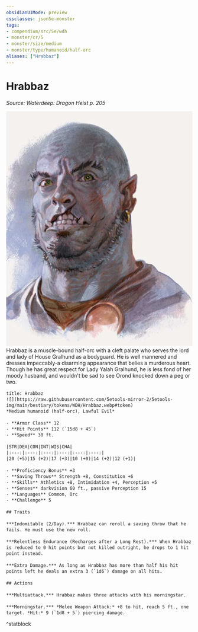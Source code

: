 ```yaml
---
obsidianUIMode: preview
cssclasses: json5e-monster
tags:
- compendium/src/5e/wdh
- monster/cr/5
- monster/size/medium
- monster/type/humanoid/half-orc
aliases: ["Hrabbaz"]
---
```

# Hrabbaz
*Source: Waterdeep: Dragon Heist p. 205*  

![](https://raw.githubusercontent.com/5etools-mirror-2/5etools-img/main/bestiary/WDH/Hrabbaz.webp#right)  
Hrabbaz is a muscle-bound half-orc with a cleft palate who serves the lord and lady of House Gralhund as a bodyguard. He is well mannered and dresses impeccably-a disarming appearance that belies a murderous heart. Though he has great respect for Lady Yalah Gralhund, he is less fond of her moody husband, and wouldn't be sad to see Orond knocked down a peg or two.


```ad-statblock
title: Hrabbaz
![](https://raw.githubusercontent.com/5etools-mirror-2/5etools-img/main/bestiary/tokens/WDH/Hrabbaz.webp#token)
*Medium humanoid (half-orc), Lawful Evil*

- **Armor Class** 12 
- **Hit Points** 112 (`15d8 + 45`) 
- **Speed** 30 ft.

|STR|DEX|CON|INT|WIS|CHA|
|:---:|:---:|:---:|:---:|:---:|:---:|
|20 (+5)|15 (+2)|17 (+3)|10 (+0)|14 (+2)|12 (+1)|

- **Proficiency Bonus** +3
- **Saving Throws** Strength +8, Constitution +6
- **Skills** Athletics +8, Intimidation +4, Perception +5
- **Senses** darkvision 60 ft., passive Perception 15
- **Languages** Common, Orc
- **Challenge** 5

## Traits

***Indomitable (2/Day).*** Hrabbaz can reroll a saving throw that he fails. He must use the new roll.

***Relentless Endurance (Recharges after a Long Rest).*** When Hrabbaz is reduced to 0 hit points but not killed outright, he drops to 1 hit point instead.

***Extra Damage.*** As long as Hrabbaz has more than half his hit points left he deals an extra 3 (`1d6`) damage on all hits.

## Actions

***Multiattack.*** Hrabbaz makes three attacks with his morningstar.

***Morningstar.*** *Melee Weapon Attack:* +8 to hit, reach 5 ft., one target. *Hit:* 9 (`1d8 + 5`) piercing damage.
```
^statblock